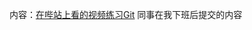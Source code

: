 <!--
 * @Author: your name
 * @Date: 2020-06-16 19:17:33
 * @LastEditTime: 2020-06-16 19:18:27
 * @LastEditors: your name
 * @Description: In User Settings Edit
 * @FilePath: \shop\reade.md
--> 
内容：[在哔站上看的视频练习Git](https://www.bilibili.com/video/BV1sJ411D7xN?p=11)
同事在我下班后提交的内容

